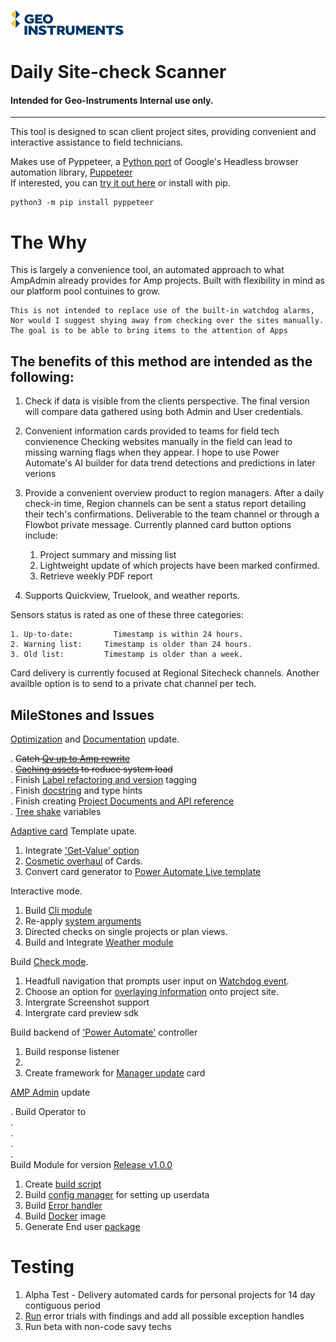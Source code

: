  
![](docs/logo-graphic.png)  
# Daily Site-check Scanner  
#### Intended for Geo-Instruments Internal use only.

---

This tool is designed to scan client project sites, providing convenient
and interactive assistance to field technicians.

Makes use of Pyppeteer, a [Python port](https://miyakogi.github.io/pyppeteer/index.html) of Google's Headless browser automation library, [Puppeteer](https://pptr.dev/)  
If interested, you can [try it out here](https://try-puppeteer.appspot.com/_) or install with pip.
```
python3 -m pip install pyppeteer
```
# The Why
This is largely a convenience tool, an automated approach to what AmpAdmin already provides for Amp projects.
Built with flexibility in mind as our platform pool contuines to grow.

```
This is not intended to replace use of the built-in watchdog alarms,  
Nor would I suggest shying away from checking over the sites manually.
The goal is to be able to bring items to the attention of Apps 
```

##  The benefits of this method are intended as the following:
1. Check if data is visible from the clients perspective.
The final version will compare data gathered using both Admin and User credentials.

2. Convenient information cards provided to teams for field tech convienence
Checking websites manually in the field can lead to missing warning flags when they appear.
I hope to use Power Automate's AI builder for data trend detections and predictions in later verions

3. Provide a convenient overview product to region managers.
After a daily check-in time, Region channels can be sent a status report detailing their tech's confirmations.
Deliverable to the team channel or through a Flowbot private message.
Currently planned card button options include:
    1. Project summary and missing list
    2. Lightweight update of which projects have been marked confirmed.
    3. Retrieve weekly PDF report

4. Supports Quickview, Truelook, and weather reports.

Sensors status is rated as one of these three categories:
```
1. Up-to-date:         Timestamp is within 24 hours.
2. Warning list:     Timestamp is older than 24 hours.
3. Old list:         Timestamp is older than a week.
```

Card delivery is currently focused at Regional Sitecheck channels.
Another availble option is to send to a private chat channel per tech.


MileStones and Issues
---

[Optimization](https://geodev.geo-instruments.com/DanEdens/pyppet_sitecheck_scrapper/-/milestones/5) and [Documentation](https://geodev.geo-instruments.com/DanEdens/pyppet_sitecheck_scrapper/issues/37) update.  

 . <s> Catch [Qv up to Amp rewrite](https://geodev.geo-instruments.com/DanEdens/pyppet_sitecheck_scrapper/issues/6)</s>  
 . <s>[Caching assets](https://geodev.geo-instruments.com/DanEdens/pyppet_sitecheck_scrapper/issues/1) to reduce system load</s>  
 . Finish [Label refactoring and version](https://geodev.geo-instruments.com/DanEdens/pyppet_sitecheck_scrapper/issues/34) tagging    
 . Finish [docstring]((https://geodev.geo-instruments.com/DanEdens/pyppet_sitecheck_scrapper/issues/9)) and type hints    
 . Finish creating [Project Documents and API reference](https://geodev.geo-instruments.com/DanEdens/pyppet_sitecheck_scrapper/issues/17)   
 . [Tree shake](https://geodev.geo-instruments.com/DanEdens/pyppet_sitecheck_scrapper/issues/11) variables    

[Adaptive card](https://geodev.geo-instruments.com/DanEdens/pyppet_sitecheck_scrapper/-/milestones/15) Template upate.

 1. Integrate ['Get-Value' option](https://geodev.geo-instruments.com/DanEdens/pyppet_sitecheck_scrapper/issues/32)
 2. [Cosmetic overhaul](https://geodev.geo-instruments.com/DanEdens/pyppet_sitecheck_scrapper/issues/43) of Cards.
 3. Convert card generator to [Power Automate Live template](https://geodev.geo-instruments.com/DanEdens/pyppet_sitecheck_scrapper/issues/45)

Interactive mode.  

 1. Build [Cli module](https://geodev.geo-instruments.com/DanEdens/pyppet_sitecheck_scrapper/issues/40)  
 2. Re-apply [system arguments](https://geodev.geo-instruments.com/DanEdens/pyppet_sitecheck_scrapper/issues/44)
 3. Directed checks on single projects or plan views.  
 2. Build and Integrate [Weather module](https://geodev.geo-instruments.com/DanEdens/pyppet_sitecheck_scrapper/issues/42)

Build [Check mode](https://geodev.geo-instruments.com/DanEdens/pyppet_sitecheck_scrapper/-/milestones/9).
 
 1. Headfull navigation that prompts user input on [Watchdog event](https://geodev.geo-instruments.com/DanEdens/pyppet_sitecheck_scrapper/issues/25).
 2. Choose an option for [overlaying information](https://geodev.geo-instruments.com/DanEdens/pyppet_sitecheck_scrapper/issues/27) onto project site.
 3. Intergrate Screenshot support
 4. Intergrate card preview sdk

Build backend of ['Power Automate'](https://geodev.geo-instruments.com/DanEdens/pyppet_sitecheck_scrapper/-/milestones/14) controller

 1. Build response listener  
 2. 
 3. Create framework for [Manager update](https://geodev.geo-instruments.com/DanEdens/pyppet_sitecheck_scrapper/-/milestones/14) card  

[AMP Admin](https://geodev.geo-instruments.com/DanEdens/pyppet_sitecheck_scrapper/-/milestones/4) update

. Build Operator to   
.  
.  
.  
.  
Build Module for version [Release v1.0.0](https://geodev.geo-instruments.com/DanEdens/pyppet_sitecheck_scrapper/-/milestones/8)

 1. Create [build script](https://geodev.geo-instruments.com/DanEdens/pyppet_sitecheck_scrapper/issues/15)
 2. Build [config manager](https://geodev.geo-instruments.com/DanEdens/pyppet_sitecheck_scrapper/issues/38) for setting up userdata
 3. Build [Error handler](https://geodev.geo-instruments.com/DanEdens/pyppet_sitecheck_scrapper/issues/39)
 4. Build [Docker](https://geodev.geo-instruments.com/DanEdens/pyppet_sitecheck_scrapper/issues/36) image
 5. Generate End user [package](https://geodev.geo-instruments.com/DanEdens/pyppet_sitecheck_scrapper/issues/16)



# Testing

 1. Alpha Test - Delivery automated cards for personal projects for 14 day
    contiguous period
 2. [Run](https://geodev.geo-instruments.com/DanEdens/pyppet_sitecheck_scrapper/issues/36) error trials with findings and add all possible exception handles
 3. Run beta with non-code savy techs




